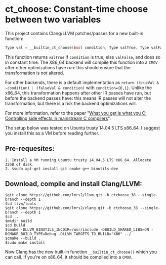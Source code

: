 ct_choose: Constant-time choose between two variables
=======================================================
This project contains Clang/LLVM patches/passes for a new built-in function:
```c
Type val = __builtin_ct_choose(bool condition, Type valTrue, Type valFalse);
```

This function returns `valTrue` if `condition` is true, else `valFalse`, and does so in constant time.
The X86_64 backend will compile this function into a `CMOV` after other optimizations have run: this should ensure that 
the transformation is *not* altered. 

For other backends, there is a default 
implementation as `return (trueVal & ~condition) | (falseVal & condition)` with `condition={0,1}`.
Unlike the x86_64, this transformation happens after other IR passes have run, but before the backend passes have: this means IR 
passes will not alter the transformation, but there is a risk the backend optimizations will.

For more information, refer to the paper "[What you get is what you C: Controlling side effects in mainstream C compilers](https://drive.google.com/file/d/1jsOolD1C_Fu9oNVvhkB1_RQ9GlrFSGcN/view)".
 
The setup below was tested on Ubuntu trusty 14.04.5 LTS x86_64. I suggest you install this as a VM before reading further.

Pre-requesites:
---------------
	1. Install a VM running Ubuntu trusty 14.04.5 LTS x86_64. Allocate 32GB of disk.
	2. $sudo apt-get install git cmake g++ binutils-dev

Download, compile and install Clang/LLVM:
-----------------------------------------
	$git clone https://github.com/lmrs2/llvm.git -b ctchoose_38 --single-branch --depth 1 
	$cd llvm/tools
	$git clone https://github.com/lmrs2/clang.git -b ctchoose_38 --single-branch --depth 1 
	$cd ..
	$mkdir build
	$cd build
	$cmake -DLLVM_BINUTILS_INCDIR=/usr/include -DBUILD_SHARED_LIBS=ON -DCMAKE_BUILD_TYPE=Debug -DLLVM_TARGETS_TO_BUILD="X86" ../
	$cmake --build .
	$sudo make install

Now Clang has the new built-in function `__builtin_ct_choose()` which you can call. If you're on x86_64, it should be compiled into a `CMOV`.

